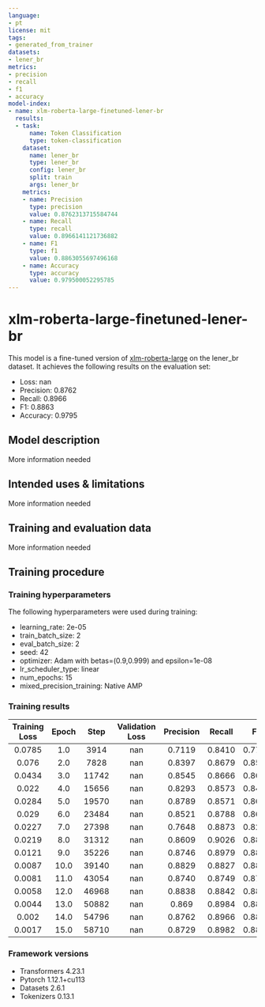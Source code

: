```yaml
---
language:
- pt
license: mit
tags:
- generated_from_trainer
datasets:
- lener_br
metrics:
- precision
- recall
- f1
- accuracy
model-index:
- name: xlm-roberta-large-finetuned-lener-br
  results:
  - task:
      name: Token Classification
      type: token-classification
    dataset:
      name: lener_br
      type: lener_br
      config: lener_br
      split: train
      args: lener_br
    metrics:
    - name: Precision
      type: precision
      value: 0.8762313715584744
    - name: Recall
      type: recall
      value: 0.8966141121736882
    - name: F1
      type: f1
      value: 0.8863055697496168
    - name: Accuracy
      type: accuracy
      value: 0.979500052295785
---
```


<!-- This model card has been generated automatically according to the information the Trainer had access to. You
should probably proofread and complete it, then remove this comment. -->

# xlm-roberta-large-finetuned-lener-br

This model is a fine-tuned version of [xlm-roberta-large](https://huggingface.co/xlm-roberta-large) on the lener_br dataset.
It achieves the following results on the evaluation set:
- Loss: nan
- Precision: 0.8762
- Recall: 0.8966
- F1: 0.8863
- Accuracy: 0.9795

## Model description

More information needed

## Intended uses & limitations

More information needed

## Training and evaluation data

More information needed

## Training procedure

### Training hyperparameters

The following hyperparameters were used during training:
- learning_rate: 2e-05
- train_batch_size: 2
- eval_batch_size: 2
- seed: 42
- optimizer: Adam with betas=(0.9,0.999) and epsilon=1e-08
- lr_scheduler_type: linear
- num_epochs: 15
- mixed_precision_training: Native AMP

### Training results

| Training Loss | Epoch | Step  | Validation Loss | Precision | Recall | F1     | Accuracy |
|:-------------:|:-----:|:-----:|:---------------:|:---------:|:------:|:------:|:--------:|
| 0.0785        | 1.0   | 3914  | nan             | 0.7119    | 0.8410 | 0.7711 | 0.9658   |
| 0.076         | 2.0   | 7828  | nan             | 0.8397    | 0.8679 | 0.8536 | 0.9740   |
| 0.0434        | 3.0   | 11742 | nan             | 0.8545    | 0.8666 | 0.8605 | 0.9693   |
| 0.022         | 4.0   | 15656 | nan             | 0.8293    | 0.8573 | 0.8431 | 0.9652   |
| 0.0284        | 5.0   | 19570 | nan             | 0.8789    | 0.8571 | 0.8678 | 0.9776   |
| 0.029         | 6.0   | 23484 | nan             | 0.8521    | 0.8788 | 0.8653 | 0.9771   |
| 0.0227        | 7.0   | 27398 | nan             | 0.7648    | 0.8873 | 0.8215 | 0.9686   |
| 0.0219        | 8.0   | 31312 | nan             | 0.8609    | 0.9026 | 0.8813 | 0.9780   |
| 0.0121        | 9.0   | 35226 | nan             | 0.8746    | 0.8979 | 0.8861 | 0.9812   |
| 0.0087        | 10.0  | 39140 | nan             | 0.8829    | 0.8827 | 0.8828 | 0.9808   |
| 0.0081        | 11.0  | 43054 | nan             | 0.8740    | 0.8749 | 0.8745 | 0.9765   |
| 0.0058        | 12.0  | 46968 | nan             | 0.8838    | 0.8842 | 0.8840 | 0.9788   |
| 0.0044        | 13.0  | 50882 | nan             | 0.869     | 0.8984 | 0.8835 | 0.9788   |
| 0.002         | 14.0  | 54796 | nan             | 0.8762    | 0.8966 | 0.8863 | 0.9795   |
| 0.0017        | 15.0  | 58710 | nan             | 0.8729    | 0.8982 | 0.8854 | 0.9791   |


### Framework versions

- Transformers 4.23.1
- Pytorch 1.12.1+cu113
- Datasets 2.6.1
- Tokenizers 0.13.1
